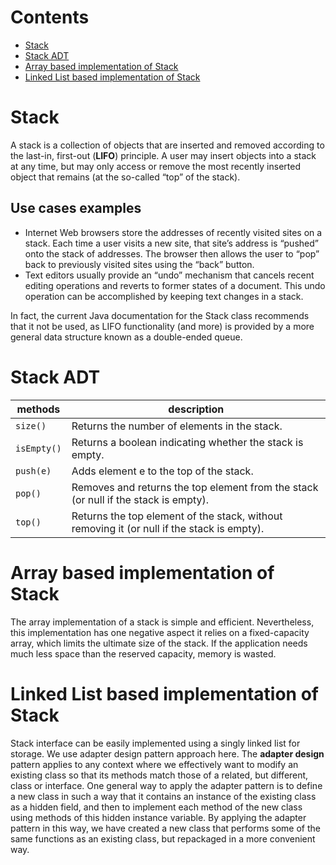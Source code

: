 # Contents

- [Stack](#stack)
- [Stack ADT](#stack-adt)
- [Array based implementation of Stack](#array-based-implementation-of-stack)
- [Linked List based implementation of Stack](#linked-list-based-implementation-of-stack)

# Stack
A stack is a collection of objects that are inserted and removed according to the last-in, first-out
(**LIFO**) principle. A user may insert objects into a stack at any time, but may only access or 
remove the most recently inserted object that remains (at the so-called “top” of the stack).

## Use cases examples
- Internet Web browsers store the addresses of recently visited sites on a stack. 
Each time a user visits a new site, that site’s address is “pushed” onto the stack of addresses. 
The browser then allows the user to “pop” back to previously visited sites using the “back” button.
- Text editors usually provide an “undo” mechanism that cancels recent editing operations and reverts
to former states of a document. This undo operation can be accomplished by keeping text changes in a stack.

In fact, the current Java documentation for the Stack class recommends that it not be used, 
as LIFO functionality (and more) is provided by a more general data structure known as a double-ended queue.

# Stack ADT

| methods          | description                                                                                |
|------------------|--------------------------------------------------------------------------------------------|
| ```size()```     | Returns the number of elements in the stack.                                               |
| ```isEmpty()```  | Returns a boolean indicating whether the stack is empty.                                   |
| ```push(e)```    | Adds element e to the top of the stack.                                                    |
| ```pop()```      | Removes and returns the top element from the stack (or null if the stack is empty).        |
| ```top()```      | Returns the top element of the stack, without removing it (or null if the stack is empty). |

# Array based implementation of Stack
The array implementation of a stack is simple and efficient. Nevertheless, this implementation has 
one negative aspect it relies on a fixed-capacity array, which limits the ultimate size of the stack.
If the application needs much less space than the reserved capacity, memory is wasted.

# Linked List based implementation of Stack
Stack interface can be easily implemented using a singly linked list for storage.
We use adapter design pattern approach here.
The **adapter design** pattern applies to any context where we effectively want to modify an
existing class so that its methods match those of a related, but different, class or interface.
One general way to apply the adapter pattern is to define a new class in such a way that it
contains an instance of the existing class as a hidden field, and then to implement each
method of the new class using methods of this hidden instance variable.
By applying the adapter pattern in this way, we have created a new class that performs some
of the same functions as an existing class, but repackaged in a more convenient way.